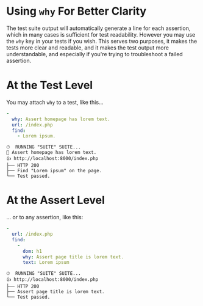 # Using `why` For Better Clarity

The test suite output will automatically generate a line for each assertion, which in many cases is sufficient for test readability. However you may use the `why` key in your tests if you wish. This serves two purposes, it makes the tests more clear and readable, and it makes the test output more understandable, and especially if you're trying to troubleshoot a failed assertion.

# At the Test Level

You may attach `why` to a test, like this...

```yaml
-
  why: Assert homepage has lorem text.
  url: /index.php
  find:
    - Lorem ipsum.
```

```
⏱  RUNNING "SUITE" SUITE...
🔎 Assert homepage has lorem text.
👍 http://localhost:8000/index.php
├── HTTP 200
├── Find "Lorem ipsum" on the page.
└── Test passed.
```

# At the Assert Level

... or to any assertion, like this:

```yaml
-
  url: /index.php
  find:
    -
      dom: h1
      why: Assert page title is lorem text.
      text: Lorem ipsum
```

```
⏱  RUNNING "SUITE" SUITE...
👍 http://localhost:8000/index.php
├── HTTP 200
├── Assert page title is lorem text.
└── Test passed.
```
